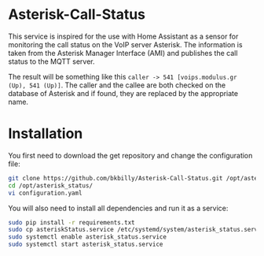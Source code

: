# Asterisk-Call-Status
This service is inspired for the use with Home Assistant as a sensor for monitoring the call status on the VoIP server Asterisk.
The information is taken from the Asterisk Manager Interface (AMI) and publishes the call status to the MQTT server.

The result will be something like this `caller -> 541 [voips.modulus.gr (Up), 541 (Up)]`.
The caller and the callee are both checked on the database of Asterisk and if found, they are replaced by the appropriate name.

# Installation
You first need to download the get repository and change the configuration file:
```bash
git clone https://github.com/bkbilly/Asterisk-Call-Status.git /opt/asterisk_status
cd /opt/asterisk_status/
vi configuration.yaml
```

You will also need to install all dependencies and run it as a service:
```bash
sudo pip install -r requirements.txt
sudo cp asteriskStatus.service /etc/systemd/system/asterisk_status.service
sudo systemctl enable asterisk_status.service
sudo systemctl start asterisk_status.service
```
